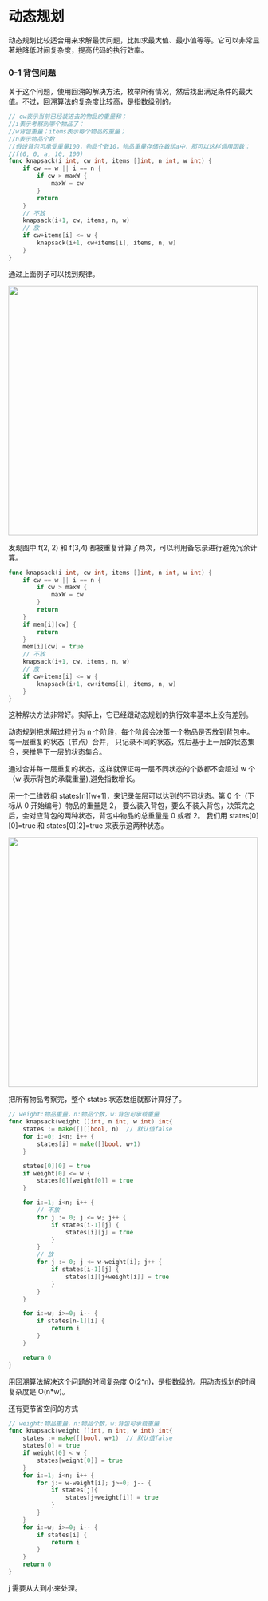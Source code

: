 # 动态规划

动态规划比较适合用来求解最优问题，比如求最大值、最小值等等。它可以非常显著地降低时间复杂度，提高代码的执行效率。

### 0-1 背包问题

关于这个问题，使用回溯的解决方法，枚举所有情况，然后找出满足条件的最大值。不过，回溯算法的复杂度比较高，是指数级别的。

``` go
// cw表示当前已经装进去的物品的重量和；
//i表示考察到哪个物品了；
//w背包重量；items表示每个物品的重量；
//n表示物品个数
//假设背包可承受重量100，物品个数10，物品重量存储在数组a中，那可以这样调用函数：
//f(0, 0, a, 10, 100)
func knapsack(i int, cw int, items []int, n int, w int) {
	if cw == w || i == n {
		if cw > maxW {
			maxW = cw
		}
		return
	}
	// 不放
	knapsack(i+1, cw, items, n, w)
	// 放
	if cw+items[i] <= w {
		knapsack(i+1, cw+items[i], items, n, w)
	}
}
```

通过上面例子可以找到规律。

<img src="https://static001.geekbang.org/resource/image/42/ea/42ca6cec4ad034fc3e5c0605fbacecea.jpg" width=500>

发现图中 f(2, 2) 和 f(3,4) 都被重复计算了两次，可以利用备忘录进行避免冗余计算。

```` go
func knapsack(i int, cw int, items []int, n int, w int) {
	if cw == w || i == n {
		if cw > maxW {
			maxW = cw
		}
		return
	}
	if mem[i][cw] {
		return
	}
	mem[i][cw] = true
	// 不放
	knapsack(i+1, cw, items, n, w)
	// 放
	if cw+items[i] <= w {
		knapsack(i+1, cw+items[i], items, n, w)
	}
}
````

这种解决方法非常好。实际上，它已经跟动态规划的执行效率基本上没有差别。

动态规划把求解过程分为 n 个阶段，每个阶段会决策一个物品是否放到背包中。每一层重复的状态（节点）合并，
只记录不同的状态，然后基于上一层的状态集合，来推导下一层的状态集合。

通过合并每一层重复的状态，这样就保证每一层不同状态的个数都不会超过 w 个（w 表示背包的承载重量),避免指数增长。

用一个二维数组 states[n][w+1]，来记录每层可以达到的不同状态。第 0 个（下标从 0 开始编号）物品的重量是 2，
要么装入背包，要么不装入背包，决策完之后，会对应背包的两种状态，背包中物品的总重量是 0 或者 2。
我们用 states[0][0]=true 和 states[0][2]=true 来表示这两种状态。

<img src="https://static001.geekbang.org/resource/image/bb/7e/bbbb934247219db8299bd46dba9dd47e.jpg" width=500>

把所有物品考察完，整个 states 状态数组就都计算好了。

``` go
// weight:物品重量，n:物品个数，w:背包可承载重量
func knapsack(weight []int, n int, w int) int{
	states := make([][]bool, n)  // 默认值false
	for i:=0; i<n; i++ {
		states[i] = make([]bool, w+1)
	}

	states[0][0] = true
	if weight[0] <= w {
		states[0][weight[0]] = true
	}

	for i:=1; i<n; i++ {
		// 不放
		for j := 0; j <= w; j++ {
			if states[i-1][j] {
				states[i][j] = true
			}
		}
		// 放
		for j := 0; j <= w-weight[i]; j++ {
			if states[i-1][j] {
				states[i][j+weight[i]] = true
			}
		}
	}

	for i:=w; i>=0; i-- {
		if states[n-1][i] {
			return i
		}
	}

	return 0
}
```

用回溯算法解决这个问题的时间复杂度 O(2^n)，是指数级的。用动态规划的时间复杂度是 O(n*w)。

还有更节省空间的方式

```go
// weight:物品重量，n:物品个数，w:背包可承载重量
func knapsack(weight []int, n int, w int) int{
	states := make([]bool, w+1)  // 默认值false
	states[0] = true
	if weight[0] < w {
		states[weight[0]] = true
	}
	for i:=1; i<n; i++ {
		for j:= w-weight[i]; j>=0; j-- {
			if states[j]{
				states[j+weight[i]] = true
			}
		}
	}
	for i:=w; i>=0; i-- {
		if states[i] {
			return i
		}
	}
	return 0
}
```
j 需要从大到小来处理。








